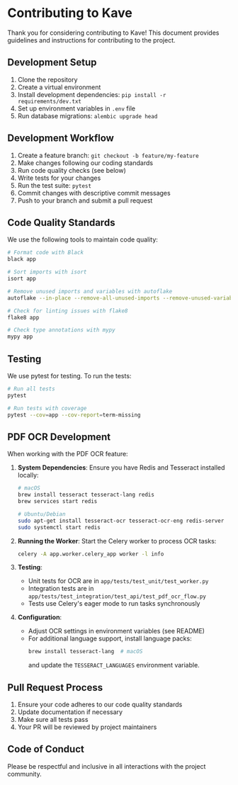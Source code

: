 # Contributing to Kave

Thank you for considering contributing to Kave! This document provides guidelines and instructions for contributing to the project.

## Development Setup

1. Clone the repository
2. Create a virtual environment
3. Install development dependencies: `pip install -r requirements/dev.txt`
4. Set up environment variables in `.env` file
5. Run database migrations: `alembic upgrade head`

## Development Workflow

1. Create a feature branch: `git checkout -b feature/my-feature`
2. Make changes following our coding standards
3. Run code quality checks (see below)
4. Write tests for your changes
5. Run the test suite: `pytest`
6. Commit changes with descriptive commit messages
7. Push to your branch and submit a pull request

## Code Quality Standards

We use the following tools to maintain code quality:

```bash
# Format code with Black
black app

# Sort imports with isort
isort app

# Remove unused imports and variables with autoflake
autoflake --in-place --remove-all-unused-imports --remove-unused-variables --recursive app

# Check for linting issues with flake8
flake8 app

# Check type annotations with mypy
mypy app
```

## Testing

We use pytest for testing. To run the tests:

```bash
# Run all tests
pytest

# Run tests with coverage
pytest --cov=app --cov-report=term-missing
```

## PDF OCR Development

When working with the PDF OCR feature:

1. **System Dependencies**: Ensure you have Redis and Tesseract installed locally:
   ```bash
   # macOS
   brew install tesseract tesseract-lang redis
   brew services start redis
   
   # Ubuntu/Debian
   sudo apt-get install tesseract-ocr tesseract-ocr-eng redis-server
   sudo systemctl start redis
   ```

2. **Running the Worker**: Start the Celery worker to process OCR tasks:
   ```bash
   celery -A app.worker.celery_app worker -l info
   ```

3. **Testing**: 
   - Unit tests for OCR are in `app/tests/test_unit/test_worker.py`
   - Integration tests are in `app/tests/test_integration/test_api/test_pdf_ocr_flow.py`
   - Tests use Celery's eager mode to run tasks synchronously

4. **Configuration**:
   - Adjust OCR settings in environment variables (see README)
   - For additional language support, install language packs:
     ```bash
     brew install tesseract-lang  # macOS
     ```
     and update the `TESSERACT_LANGUAGES` environment variable.

## Pull Request Process

1. Ensure your code adheres to our code quality standards
2. Update documentation if necessary
3. Make sure all tests pass
4. Your PR will be reviewed by project maintainers

## Code of Conduct

Please be respectful and inclusive in all interactions with the project community. 